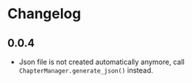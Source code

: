 # Changelog
## 0.0.4
* Json file is not created automatically anymore, call `ChapterManager.generate_json()` instead.
